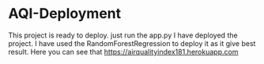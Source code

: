 # AQI-Deployment

This project is ready to deploy. just run the app.py
I have deployed the project.
I have used the RandomForestRegression to deploy it as it give best result. 
Here you can see that 
https://airqualityindex181.herokuapp.com
